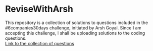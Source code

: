 # ReviseWithArsh
This repository is a collection of solutions to questions included in the #6companies30days challenge, initiated by Arsh Goyal. Since I am accepting this challenge, I shall be uploading solutions to the coding questions.<br>
[Link to the collection of questions](https://docs.google.com/document/d/1jkVKWPcOAE2Xjt7GFLV-M8N50HygZpWcO26REFa7dZM/edit)
